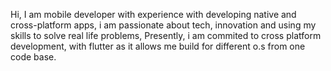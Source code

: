 Hi,
I am mobile developer with experience with developing native and cross-platform apps, i am passionate about tech, innovation and using my skills to solve real life problems,
Presently, i am commited to cross platform development, with flutter as it allows me build for different o.s from one code base.
